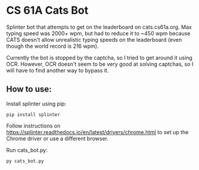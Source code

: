 # CS 61A Cats Bot

Splinter bot that attempts to get on the leaderboard on cats.cs61a.org. Max typing speed was 2000+ wpm, but had to reduce it to ~450 wpm because CATS doesn't allow unrealistic typing speeds on the leaderboard (even though the world record is 216 wpm).

Currently the bot is stopped by the captcha, so I tried to get around it using OCR. However, OCR doesn't seem to be very good at solving captchas, so I will have to find another way to bypass it.

## How to use:

Install splinter using pip:

`pip install splinter`

Follow instructions on https://splinter.readthedocs.io/en/latest/drivers/chrome.html to set up the Chrome driver or use a different browser.

Run cats_bot.py:

`py cats_bot.py`
